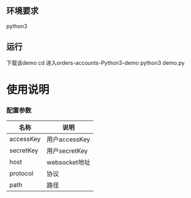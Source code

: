 ## 环境要求
python3

## 运行  
下载该demo
cd 进入orders-accounts-Python3-demo
python3 demo.py

# 使用说明

### 配置参数

| 名称| 说明|
|----|----|
|accessKey |用户accessKey|
|secretKey | 用户secretKey|
|host      | websocket地址|
|protocol  | 协议|
|path     |  路径|






